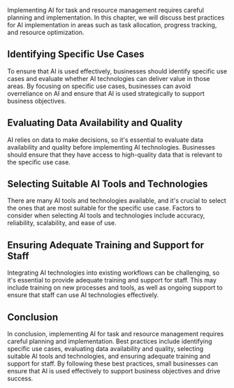 

Implementing AI for task and resource management requires careful planning and implementation. In this chapter, we will discuss best practices for AI implementation in areas such as task allocation, progress tracking, and resource optimization.

Identifying Specific Use Cases
------------------------------

To ensure that AI is used effectively, businesses should identify specific use cases and evaluate whether AI technologies can deliver value in those areas. By focusing on specific use cases, businesses can avoid overreliance on AI and ensure that AI is used strategically to support business objectives.

Evaluating Data Availability and Quality
----------------------------------------

AI relies on data to make decisions, so it's essential to evaluate data availability and quality before implementing AI technologies. Businesses should ensure that they have access to high-quality data that is relevant to the specific use case.

Selecting Suitable AI Tools and Technologies
--------------------------------------------

There are many AI tools and technologies available, and it's crucial to select the ones that are most suitable for the specific use case. Factors to consider when selecting AI tools and technologies include accuracy, reliability, scalability, and ease of use.

Ensuring Adequate Training and Support for Staff
------------------------------------------------

Integrating AI technologies into existing workflows can be challenging, so it's essential to provide adequate training and support for staff. This may include training on new processes and tools, as well as ongoing support to ensure that staff can use AI technologies effectively.

Conclusion
----------

In conclusion, implementing AI for task and resource management requires careful planning and implementation. Best practices include identifying specific use cases, evaluating data availability and quality, selecting suitable AI tools and technologies, and ensuring adequate training and support for staff. By following these best practices, small businesses can ensure that AI is used effectively to support business objectives and drive success.
